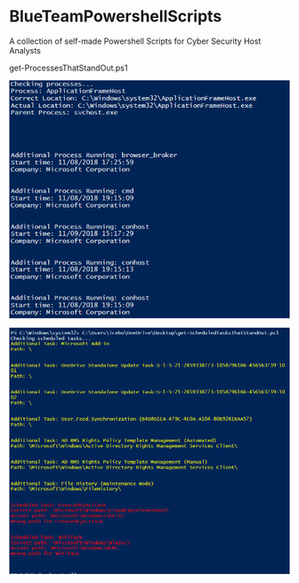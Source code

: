 # BlueTeamPowershellScripts
A collection of self-made Powershell Scripts for Cyber Security Host Analysts

get-ProcessesThatStandOut.ps1

![alt text](https://github.com/TerrySmithMBA/BlueTeamPowershellScripts/blob/master/get-ProcessesThatStandOut/get-processesThatStandOut.PNG)

![alt text](https://github.com/TerrySmithMBA/BlueTeamPowershellScripts/blob/master/get-ScheduledTasksThatStandOut/getSchTasks.PNG)
